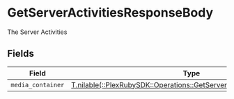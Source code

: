 # GetServerActivitiesResponseBody

The Server Activities


## Fields

| Field                                                                                                                                   | Type                                                                                                                                    | Required                                                                                                                                | Description                                                                                                                             |
| --------------------------------------------------------------------------------------------------------------------------------------- | --------------------------------------------------------------------------------------------------------------------------------------- | --------------------------------------------------------------------------------------------------------------------------------------- | --------------------------------------------------------------------------------------------------------------------------------------- |
| `media_container`                                                                                                                       | [T.nilable(::PlexRubySDK::Operations::GetServerActivitiesMediaContainer)](../../models/operations/getserveractivitiesmediacontainer.md) | :heavy_minus_sign:                                                                                                                      | N/A                                                                                                                                     |